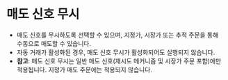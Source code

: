 # **매도 신호 무시**

- 매도 신호를 무시하도록 선택할 수 있으며, 지정가, 시장가 또는 추적 주문을 통해 수동으로 매도할 수 있습니다.
- 자동 거래가 활성화된 경우, 매도 신호 무시가 활성화되어도 실행되지 않습니다.
- **참고**: 매도 신호 무시는 일반 매도 신호(재시도 메커니즘 및 시장가 주문 포함)에만 적용됩니다. 지정가 매도 주문에는 적용되지 않습니다.
